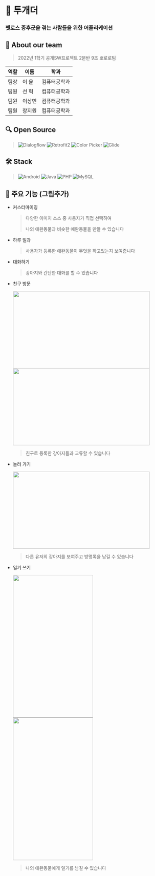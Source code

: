 # :dog: 투개더
### 펫로스 중후군을 겪는 사람들을 위한 어플리케이션
## 💁 About our team
> 2022년 1학기 공개SW프로젝트 2분반 9조 뽀로로팀
> 
역할|이름|학과
---|---|---|
팀장|이  율|컴퓨터공학과
팀원|선  혁|컴퓨터공학과
팀원|이상민|컴퓨터공학과
팀원|장지원|컴퓨터공학과

## 🔍 Open Source
> <img alt="Dialogflow" src ="https://img.shields.io/badge/Dialogflow-FF9800.svg?&style=for-the-badge&logo=Dialogflow&logoColor=white"/>
> <img alt="Retrofit2" src ="https://img.shields.io/badge/Retrofit2-FC4C02.svg?&style=for-the-badge&logo=retrofit&logoColor=white"/>
> <img alt="Color Picker" src ="https://img.shields.io/badge/ColorPicker-83B81A.svg?&style=for-the-badge&logo=quadflask&logoColor=white"/>
> <img alt="Glide" src ="https://img.shields.io/badge/Glide-000000.svg?&style=for-the-badge&logo=glide&logoColor=white"/>

## 🛠️ Stack
 > <img alt="Android" src ="https://img.shields.io/badge/Android-3DDC84.svg?&style=for-the-badge&logo=Android&logoColor=white"/>
 > <img alt="Java" src ="https://img.shields.io/badge/JAVA-F2F2F2.svg?&style=for-the-badge&logo=Java&logoColor=black"/>
 > <img alt="PHP" src ="https://img.shields.io/badge/PHP-777BB4.svg?&style=for-the-badge&logo=PHP&logoColor=white"/>
 > <img alt="MySQL" src ="https://img.shields.io/badge/MySQL-4479A1.svg?&style=for-the-badge&logo=MySQL&logoColor=white"/>

## 📌 주요 기능 (그림추가)
* 커스터마이징

  > 다양한 이미지 소스 중 사용자가 직접 선택하여
  >  
  > 나의 애완동물과 비슷한 애완동물을 만들 수 있습니다
* 하루 일과
  > 사용자가 등록한 애완동물이 무엇을 하고있는지 보여줍니다
* 대화하기
  
  > 강아지와 간단한 대화를 할 수 있습니다
* 친구 방문
  
  <img src="https://user-images.githubusercontent.com/101381307/174083124-c9430999-81b2-46cf-b63c-bca79ae1dce4.png" width="427" height="240"/> <img src="https://user-images.githubusercontent.com/101381307/174083559-ff730ec2-4fb2-45e7-b4ee-6b5e0e7f7144.png" width="427" height="240"/>
  
  > 친구로 등록한 강아지들과 교류할 수 있습니다
* 놀러 가기

  <img src="https://user-images.githubusercontent.com/101381307/174083581-4dd04cfb-7b51-4d0e-b339-49da9e8c4e7e.png" width="427" height="240"/>
  
  > 다른 유저의 강아지를 보여주고 방명록을 남길 수 있습니다
* 일기 쓰기

  <img src="https://user-images.githubusercontent.com/101381307/174087462-d1889406-0dfd-443f-9809-4a89dea8105a.png" width="250" height="444"/> <img src="https://user-images.githubusercontent.com/101381307/174083704-d3987f61-2042-44bc-99cc-26636f6597a5.png" width="250" height="444"/>
  
  >  나의 애완동물에게 일기를 남길 수 있습니다
